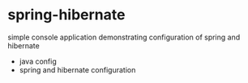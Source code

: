 # spring-hibernate

simple console application demonstrating configuration of spring and hibernate
* java config
* spring and hibernate configuration



